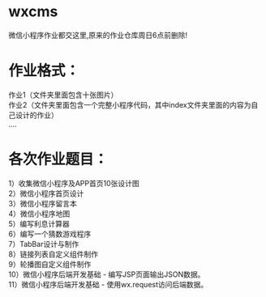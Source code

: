 # wxcms
微信小程序作业都交这里,原来的作业仓库周日6点前删除! 
# 作业格式：
作业1（文件夹里面包含十张图片）   
作业2（文件夹里面包含一个完整小程序代码，其中index文件夹里面的内容为自己设计的作业）   
....  
    
# 各次作业题目：   
1）收集微信小程序及APP首页10张设计图   
2）微信小程序首页设计   
3）微信小程序留言本   
4）微信小程序地图   
5）编写利息计算器    
6）编写一个猜数游戏程序   
7）TabBar设计与制作   
8）链接列表自定义组件制作     
9）轮播图自定义组件制作     
10）微信小程序后端开发基础 - 编写JSP页面输出JSON数据。      
11）微信小程序后端开发基础 - 使用wx.request访问后端数据。   
